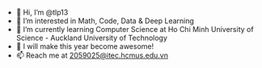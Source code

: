 - 👋 Hi, I’m @tlp13
- 👀 I’m interested in Math, Code, Data & Deep Learning
- 🌱 I’m currently learning Computer Science at Ho Chi Minh University of Science - Auckland University of Technology
- 💞️ I will make this year become awesome!
- 📫 Reach me at 2059025@itec.hcmus.edu.vn

<!---
tlp13/tlp13 is a ✨ special ✨ repository because its `README.md` (this file) appears on your GitHub profile.
You can click the Preview link to take a look at your changes.
--->
